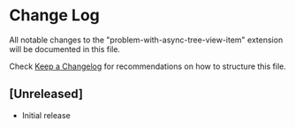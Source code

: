 # Change Log

All notable changes to the "problem-with-async-tree-view-item" extension will be documented in this file.

Check [Keep a Changelog](http://keepachangelog.com/) for recommendations on how to structure this file.

## [Unreleased]

- Initial release